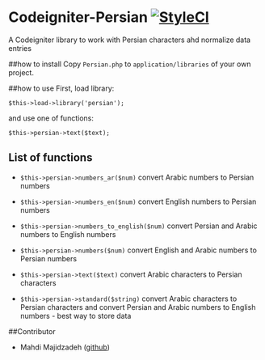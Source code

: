 # Codeigniter-Persian [![StyleCI](https://styleci.io/repos/76458054/shield?branch=master)](https://styleci.io/repos/76458054)
A Codeigniter library to work with Persian characters ahd normalize data entries

##how to install
Copy `Persian.php` to `application/libraries` of your own project.

##how to use
First, load library:
```
$this->load->library('persian');
```
and use one of functions:
```
$this->persian->text($text);
```

## List of functions
* `$this->persian->numbers_ar($num)` convert Arabic numbers to Persian numbers
* `$this->persian->numbers_en($num)` convert English numbers to Persian numbers
* `$this->persian->numbers_to_english($num)` convert Persian and Arabic numbers to English numbers
* `$this->persian->numbers($num)` convert English and Arabic numbers to Persian numbers

* `$this->persian->text($text)` convert Arabic characters to Persian characters

* `$this->persian->standard($string)` convert Arabic characters to Persian characters and convert Persian and Arabic numbers to English numbers - best way to store data

##Contributor
- Mahdi Majidzadeh ([github](https://github.com/MahdiMajidzadeh))
